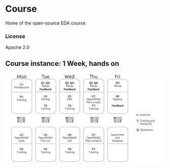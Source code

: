 # Course
Home of the open-source EDA course.
### License
Apache 2.0

## Course instance: 1 Week, hands on
![1 week](pics/course_week.png)
